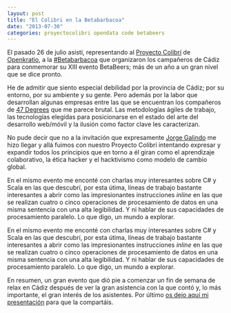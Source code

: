 ```yaml
---
layout: post
title: "El Colibri en la Betabarbacoa"
date: "2013-07-30"
categories: proyectocolibri opendata code betabeers
---
```


El pasado 26 de julio asistí, representando al [Proyecto Colibrí](http://proyectocolibri.es/) de [Openkratio](http://openkratio.org), a la [#Betabarbacoa](https://twitter.com/search?q=%23BetaBarbacoa&src=hash) que organizaron los campañeros de Cádiz para conmemorar su XIII evento BetaBeers; más de un año a un gran nivel que se dice pronto.<!--more-->

He de admitir que siento especial debilidad por la provincia de Cádiz; por su entorno, por su ambiente y su gente. Pero además por la labor que desarrollan algunas empresas entre las que se encuentran los compañeros de [47 Degrees](http://47deg.com/es) que me parece brutal. Las metodologías ágiles de trabajo, las tecnologías elegidas para posicionarse en el estado del arte del desarrollo web/móvil y la ilusión como factor clave les caracterizan.

No pude decir que no a la invitación que expresamente [Jorge Galindo](https://twitter.com/Jorge__Galindo) me hizo llegar y allá fuimos con nuestro Proyecto Colibrí intentando expresar y expandir todos los principios que en torno a él giran como el aprendizaje colaborativo, la ética hacker y el hacktivismo como modelo de cambio global.

En el mismo evento me enconté con charlas muy interesantes sobre C# y Scala en las que descubrí, por esta útima, líneas de trabajo bastante interesantes a abrir como las impresionantes instrucciones *inline* en las que se realizan cuatro o cinco operaciones de procesamiento de datos en una misma sentencia con una alta legibilidad. Y ni hablar de sus capacidades de procesamiento paralelo. Lo que digo, un mundo a explorar.

En el mismo evento me enconté con charlas muy interesantes sobre C# y Scala en las que descubrí, por esta útima, líneas de trabajo bastante interesantes a abrir como las impresionantes instrucciones *inline* en las que se realizan cuatro o cinco operaciones de procesamiento de datos en una misma sentencia con una alta legibilidad. Y ni hablar de sus capacidades de procesamiento paralelo. Lo que digo, un mundo a explorar.

En resumen, un gran evento que dió pie a comenzar un fin de semana de relax en Cádiz después de ver la gran asistencia con la que contó y, lo más importante, el gran interés de los asistentes. Por último [os dejo aquí mi presentación](http://kcy.me/p2g4) para que la compartáis.